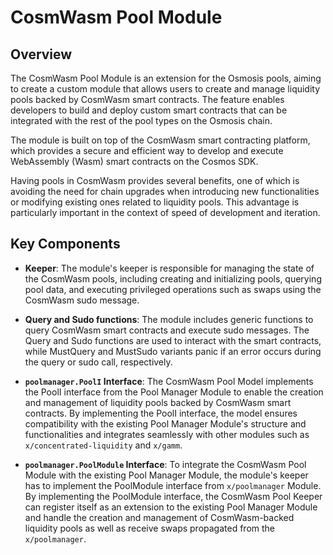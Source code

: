 # CosmWasm Pool Module

## Overview
The CosmWasm Pool Module is an extension for the Osmosis pools, aiming to create a custom module that allows users to
create and manage liquidity pools backed by CosmWasm smart contracts. The feature enables developers to build and deploy
custom smart contracts that can be integrated with the rest of the pool types on the Osmosis chain.

The module is built on top of the CosmWasm smart contracting platform, which provides a secure and efficient way to develop
and execute WebAssembly (Wasm) smart contracts on the Cosmos SDK.

Having pools in CosmWasm provides several benefits, one of which is avoiding the need for chain upgrades when introducing new functionalities
or modifying existing ones related to liquidity pools. This advantage is particularly important in the context of speed of development and
iteration.

## Key Components

- **Keeper**: The module's keeper is responsible for managing the state of the CosmWasm pools, including creating and initializing pools,
querying pool data, and executing privileged operations such as swaps using the CosmWasm sudo message.


- **Query and Sudo functions**: The module includes generic functions to query CosmWasm smart contracts and execute sudo messages.
The Query and Sudo functions are used to interact with the smart contracts, while MustQuery and MustSudo variants panic if an error
occurs during the query or sudo call, respectively.

- **`poolmanager.PoolI` Interface**: The CosmWasm Pool Model implements the PoolI interface from the Pool Manager Module to enable
the creation and management of liquidity pools backed by CosmWasm smart contracts. By implementing the PoolI interface, the model
ensures compatibility with the existing Pool Manager Module's structure and functionalities and integrates seamlessly with
other modules such as `x/concentrated-liquidity` and `x/gamm`.

- **`poolmanager.PoolModule` Interface**: To integrate the CosmWasm Pool Module with the existing Pool Manager Module,
the module's keeper has to implement the PoolModule interface from `x/poolmanager` Module. By implementing the PoolModule interface,
the CosmWasm Pool Keeper can register itself as an extension to the existing Pool Manager Module and handle the creation and management
of CosmWasm-backed liquidity pools as well as receive swaps propagated from the `x/poolmanager`.
